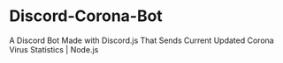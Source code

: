 # Discord-Corona-Bot
 A Discord Bot Made with Discord.js That Sends Current Updated Corona Virus Statistics | Node.js
